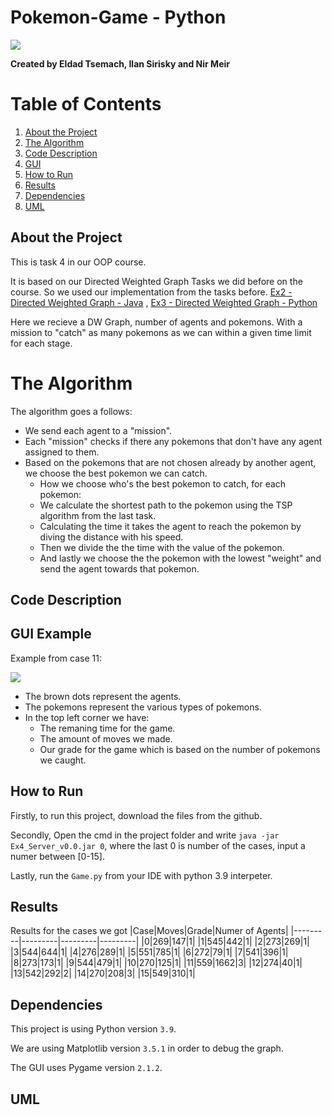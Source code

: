 # Pokemon-Game - Python
![](https://cdn.europosters.eu/image/1300/posters/pokemon-eevee-i32673.jpg)

**Created by Eldad Tsemach, Ilan Sirisky and Nir Meir**


# Table of Contents
1. [About the Project](#About)
2. [The Algorithm](#algorithm)
3. [Code Description](#code)
4. [GUI](#gui)
5. [How to Run](#run)
6. [Results](#results)
7. [Dependencies](#dependencies)
8. [UML](#uml)

## About the Project <a name="About"></a>
This is task 4 in our OOP course.

It is based on our Directed Weighted Graph Tasks we did before on the course. So we used our implementation from the tasks before.
[Ex2 - Directed Weighted Graph - Java](https://github.com/TorNim0s/Directed-Weighted-Grapth) , 
[Ex3 - Directed Weighted Graph - Python](https://github.com/TorNim0s/Directed-Weighted-Graph-Python)

Here we recieve a DW Graph, number of agents and pokemons.
With a mission to "catch" as many pokemons as we can within a given time limit for each stage.

# The Algorithm <a name="algorithm"></a>
The algorithm goes a follows:
 - We send each agent to a "mission".
 - Each "mission" checks if there any pokemons that don't have any agent assigned to them.
 - Based on the pokemons that are not chosen already by another agent, we choose the best pokemon we can catch.
   - How we choose who's the best pokemon to catch, for each pokemon:
   - We calculate the shortest path to the pokemon using the TSP algorithm from the last task.
   - Calculating the time it takes the agent to reach the pokemon by diving the distance with his speed.
   - Then we divide the the time with the value of the pokemon.
   - And lastly we choose the the pokemon with the lowest "weight" and send the agent towards that pokemon.


## Code Description <a name="code"></a>



## GUI Example <a name="gui"></a>
Example from case 11:

![](https://i.imgur.com/z852spU.png)

- The brown dots represent the agents.
- The pokemons represent the various types of pokemons.
- In the top left corner we have:
   - The remaning time for the game.
   - The amount of moves we made.
   - Our grade for the game which is based on the number of pokemons we caught.

## How to Run <a name="run"></a>
Firstly, to run this project, download the files from the github.

Secondly, Open the cmd in the project folder and write `java -jar Ex4_Server_v0.0.jar 0`, where the last 0 is number of the cases, input a numer between [0-15].

Lastly, run the `Game.py` from your IDE with python 3.9 interpeter.

## Results <a name="results"></a>
Results for the cases we got
|Case|Moves|Grade|Numer of Agents|
|---------|---------|---------|---------|
|0|269|147|1|
|1|545|442|1|
|2|273|269|1|
|3|544|644|1|
|4|276|289|1|
|5|551|785|1|
|6|272|79|1|
|7|541|396|1|
|8|273|173|1|
|9|544|479|1|
|10|270|125|1|
|11|559|1662|3|
|12|274|40|1|
|13|542|292|2|
|14|270|208|3|
|15|549|310|1|

## Dependencies <a name="dependencies"></a>
This project is using Python version `3.9`.

We are using Matplotlib version `3.5.1` in order to debug the graph.

The GUI uses Pygame version `2.1.2`.

## UML <a name="uml"></a>
![]()
